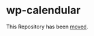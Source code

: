 wp-calendular
=============

This Repository has been [moved](https://bitbucket.org/polyplanet/wp-calendular).